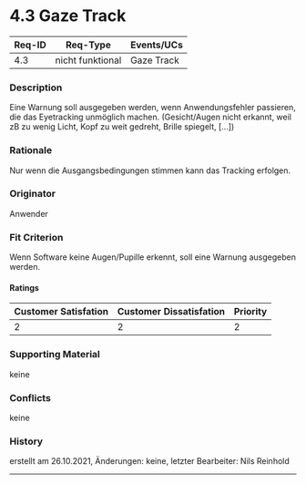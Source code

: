 # 4.3 Gaze Track

| Req-ID |    Req-Type    | Events/UCs |
|--------|----------------|------------|
| 4.3    |nicht funktional| Gaze Track |

### Description
Eine Warnung soll ausgegeben werden, wenn Anwendungsfehler passieren, die das Eyetracking unmöglich machen. (Gesicht/Augen nicht erkannt, weil zB zu wenig Licht, Kopf zu weit gedreht, Brille spiegelt, [...])

### Rationale
Nur wenn die Ausgangsbedingungen stimmen kann das Tracking erfolgen.


### Originator
Anwender

### Fit Criterion
Wenn Software keine Augen/Pupille erkennt, soll eine Warnung ausgegeben werden.

#### Ratings
| Customer Satisfation | Customer Dissatisfation | Priority |
|----------------------|-------------------------|----------|
| 2                    | 2                       | 2        |

### Supporting Material
keine

### Conflicts
keine

### History
erstellt am 26.10.2021,
Änderungen: keine,
letzter Bearbeiter: Nils Reinhold

---
